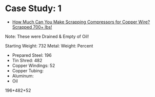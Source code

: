 # Case Study: 1
- [How Much Can You Make Scrapping Compressors for Copper Wire? Scrapped 700+ lbs!](https://youtu.be/mE7fJoqrU10)

Note: These were Drained & Empty of Oil!

Starting Weight: 732
Metal:              Weight:   Percent
- Prepared Steel:     196
- Tin Shred:          482
- Copper Windings:    52      
- Copper Tubing:
- Aluminum: 
- Oil

196+482+52

